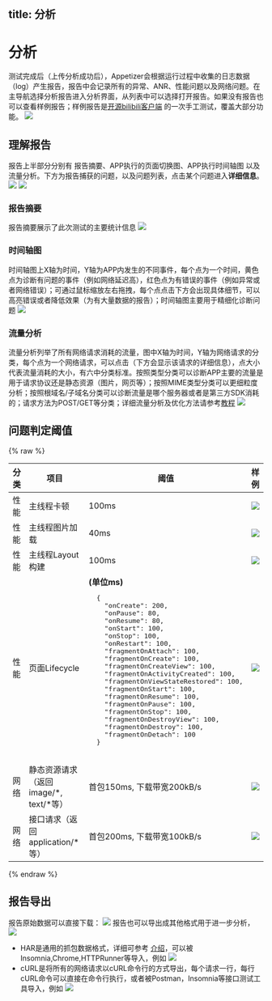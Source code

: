 title: 分析
---

# 分析
测试完成后（上传分析成功后），Appetizer会根据运行过程中收集的日志数据（log）产生报告，报告中会记录所有的异常、ANR、性能问题以及网络问题。在主导航选择分析报告进入分析界面，从列表中可以选择打开报告。如果没有报告也可以查看样例报告；样例报告是[开源bilibili客户端](https://github.com/HotBitmapGG/bilibili-android-client) 的一次手工测试，覆盖大部分功能。
![](reports-open-sample.png)

## 理解报告
报告上半部分分别有 报告摘要、APP执行的页面切换图、APP执行时间轴图 以及流量分析。下方为报告捕获的问题，以及问题列表，点击某个问题进入**详细信息**。
![](reports-sample.png)
![](reports-details.png)

### 报告摘要
报告摘要展示了此次测试的主要统计信息
![](reports-summary.png)

### 时间轴图
时间轴图上X轴为时间，Y轴为APP内发生的不同事件，每个点为一个时间，黄色点为诊断有问题的事件（例如网络延迟高），红色点为有错误的事件（例如异常或者网络错误）；可通过鼠标缩放左右拖拽，每个点点击下方会出现具体细节，可以高亮错误或者降低效果（为有大量数据的报告）；时间轴图主要用于精细化诊断问题
![](reports-timeline.png)

### 流量分析
流量分析列举了所有网络请求消耗的流量，图中X轴为时间，Y轴为网络请求的分类，每个点为一个网络请求，可以点击（下方会显示该请求的详细信息），点大小代表流量消耗的大小，有六中分类标准。按照类型分类可以诊断APP主要的流量是用于请求协议还是静态资源（图片，网页等）；按照MIME类型分类可以更细粒度分析；按照根域名/子域名分类可以诊断流量是哪个服务器或者是第三方SDK消耗的；请求方法为POST/GET等分类；详细流量分析及优化方法请参考[教程](../advanced/traffic.html)
![](../advanced/traffic-4.png)

## 问题判定阈值

{% raw %}
<table>
<thead><tr><th>分类</th><th>项目</th><th>阈值</th><th>样例</th></tr></thead>
<tbody>
<tr><td>性能</td><td>主线程卡顿</td><td>100ms</td><td><img src="analysis-blocking.png" /></td></tr>
<tr><td>性能</td><td>主线程图片加载</td><td>40ms</td><td><img src="analysis-image.png" /></td></tr>
<tr><td>性能</td><td>主线程Layout构建</td><td>100ms</td><td><img src="analysis-layout.png" /></td></tr>
<tr>
<td>性能</td><td>页面Lifecycle</td>
<td>
  <b>(单位ms)</b>
  <pre lang="json">
  {
    "onCreate": 200,
    "onPause": 80,
    "onResume": 80,
    "onStart": 100,
    "onStop": 100,
    "onRestart": 100,
    "fragmentOnAttach": 100,
    "fragmentOnCreate": 100,
    "fragmentOnCreateView": 100,
    "fragmentOnActivityCreated": 100,
    "fragmentOnViewStateRestored": 100,
    "fragmentOnStart": 100,
    "fragmentOnResume": 100,
    "fragmentOnPause": 100,
    "fragmentOnStop": 100,
    "fragmentOnDestroyView": 100,
    "fragmentOnDestroy": 100,
    "fragmentOnDetach": 100
  }
  </pre>
</td>
<td><img src="analysis-lifecycle.png" /></td>
</tr>
<tr>
<td>网络</td><td>静态资源请求（返回image/*, text/*等）</td>
<td>首包150ms, 下载带宽200kB/s</td>
<td><img src="analysis-static-network.png" /></td>
</tr>
<tr>
<td>网络</td><td>接口请求（返回application/*等）</td>
<td>首包200ms, 下载带宽100kB/s</td>
<td><img src="analysis-dynamic-json.png" /></td>
</tr>
</tbody>
</table>
{% endraw %}

## 报告导出
报告原始数据可以直接下载：
![](analysis-download.png)
报告也可以导出成其他格式用于进一步分析，
![](reports-export.png)
* HAR是通用的抓包数据格式，详细可参考 [介绍](https://testerhome.com/topics/10841/)，可以被Insomnia,Chrome,HTTPRunner等导入，例如
![](reports-export-har.png)
* cURL是将所有的网络请求以cURL命令行的方式导出，每个请求一行，每行cURL命令可以直接在命令行执行，或者被Postman，Insomnia等接口测试工具导入，例如
![](reports-curl-postman.png)

